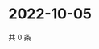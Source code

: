 # 2022-10-05

共 0 条

<!-- BEGIN WEIBO -->
<!-- 最后更新时间 Wed Oct 05 2022 11:01:54 GMT+0800 (China Standard Time) -->

<!-- END WEIBO -->
